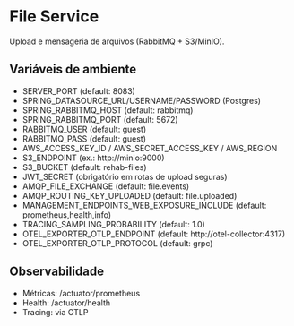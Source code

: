 # File Service

Upload e mensageria de arquivos (RabbitMQ + S3/MinIO).

## Variáveis de ambiente
- SERVER_PORT (default: 8083)
- SPRING_DATASOURCE_URL/USERNAME/PASSWORD (Postgres)
- SPRING_RABBITMQ_HOST (default: rabbitmq)
- SPRING_RABBITMQ_PORT (default: 5672)
- RABBITMQ_USER (default: guest)
- RABBITMQ_PASS (default: guest)
- AWS_ACCESS_KEY_ID / AWS_SECRET_ACCESS_KEY / AWS_REGION
- S3_ENDPOINT (ex.: http://minio:9000)
- S3_BUCKET (default: rehab-files)
- JWT_SECRET (obrigatório em rotas de upload seguras)
- AMQP_FILE_EXCHANGE (default: file.events)
- AMQP_ROUTING_KEY_UPLOADED (default: file.uploaded)
- MANAGEMENT_ENDPOINTS_WEB_EXPOSURE_INCLUDE (default: prometheus,health,info)
- TRACING_SAMPLING_PROBABILITY (default: 1.0)
- OTEL_EXPORTER_OTLP_ENDPOINT (default: http://otel-collector:4317)
- OTEL_EXPORTER_OTLP_PROTOCOL (default: grpc)

## Observabilidade
- Métricas: /actuator/prometheus
- Health: /actuator/health
- Tracing: via OTLP
